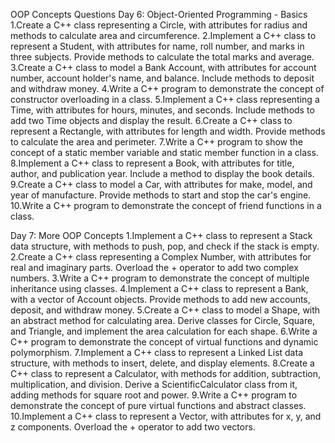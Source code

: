 OOP Concepts Questions
Day 6: Object-Oriented Programming - Basics
1.Create a C++ class representing a Circle, with attributes for radius and methods to calculate area and circumference.
2.Implement a C++ class to represent a Student, with attributes for name, roll number, and marks in three subjects. Provide methods to calculate the total marks and average.
3.Create a C++ class to model a Bank Account, with attributes for account number, account holder's name, and balance. Include methods to deposit and withdraw money.
4.Write a C++ program to demonstrate the concept of constructor overloading in a class.
5.Implement a C++ class representing a Time, with attributes for hours, minutes, and seconds. Include methods to add two Time objects and display the result.
6.Create a C++ class to represent a Rectangle, with attributes for length and width. Provide methods to calculate the area and perimeter.
7.Write a C++ program to show the concept of a static member variable and static member function in a class.
8.Implement a C++ class to represent a Book, with attributes for title, author, and publication year. Include a method to display the book details.
9.Create a C++ class to model a Car, with attributes for make, model, and year of manufacture. Provide methods to start and stop the car's engine.
10.Write a C++ program to demonstrate the concept of friend functions in a class.

Day 7: More OOP Concepts
1.Implement a C++ class to represent a Stack data structure, with methods to push, pop, and check if the stack is empty.
2.Create a C++ class representing a Complex Number, with attributes for real and imaginary parts. Overload the + operator to add two complex numbers.
3.Write a C++ program to demonstrate the concept of multiple inheritance using classes.
4.Implement a C++ class to represent a Bank, with a vector of Account objects. Provide methods to add new accounts, deposit, and withdraw money.
5.Create a C++ class to model a Shape, with an abstract method for calculating area. Derive classes for Circle, Square, and Triangle, and implement the area calculation for each shape.
6.Write a C++ program to demonstrate the concept of virtual functions and dynamic polymorphism.
7.Implement a C++ class to represent a Linked List data structure, with methods to insert, delete, and display elements.
8.Create a C++ class to represent a Calculator, with methods for addition, subtraction, multiplication, and division. Derive a ScientificCalculator class from it, adding methods for square root and power.
9.Write a C++ program to demonstrate the concept of pure virtual functions and abstract classes.
10.Implement a C++ class to represent a Vector, with attributes for x, y, and z components. Overload the + operator to add two vectors.
